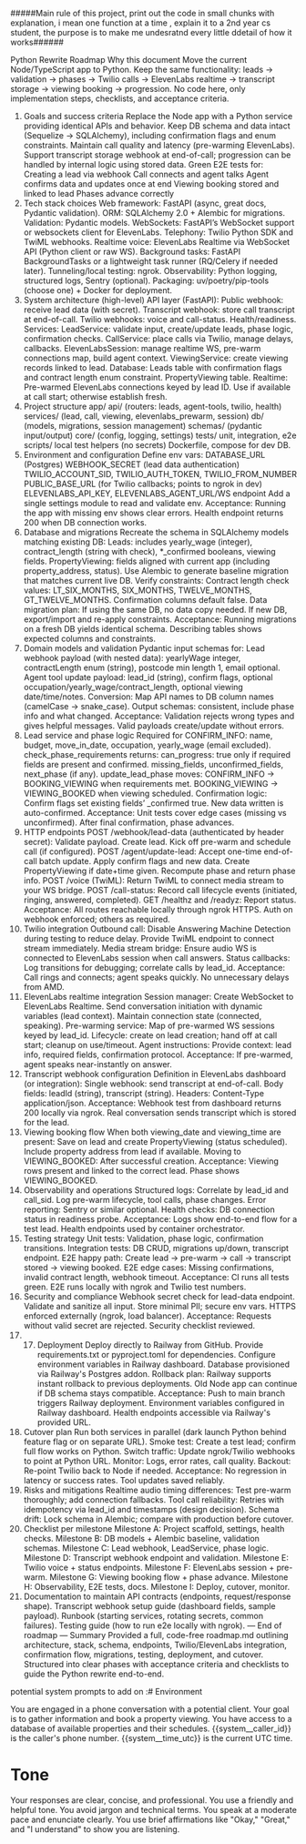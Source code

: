 






#####Main rule of this project, print out the code in small chunks with explanation, i mean one function  at a time , explain it to a 2nd year cs student, the purpose is to make me undesratnd every little ddetail of how it works######












Python Rewrite Roadmap
Why this document
Move the current Node/TypeScript app to Python.
Keep the same functionality: leads → validation → phases → Twilio calls → ElevenLabs realtime → transcript storage → viewing booking → progression.
No code here, only implementation steps, checklists, and acceptance criteria.
1) Goals and success criteria
Replace the Node app with a Python service providing identical APIs and behavior.
Keep DB schema and data intact (Sequelize → SQLAlchemy), including confirmation flags and enum constraints.
Maintain call quality and latency (pre-warming ElevenLabs).
Support transcript storage webhook at end-of-call; progression can be handled by internal logic using stored data.
Green E2E tests for:
Creating a lead via webhook
Call connects and agent talks
Agent confirms data and updates once at end
Viewing booking stored and linked to lead
Phases advance correctly
2) Tech stack choices
Web framework: FastAPI (async, great docs, Pydantic validation).
ORM: SQLAlchemy 2.0 + Alembic for migrations.
Validation: Pydantic models.
WebSockets: FastAPI’s WebSocket support or websockets client for ElevenLabs.
Telephony: Twilio Python SDK and TwiML webhooks.
Realtime voice: ElevenLabs Realtime via WebSocket API (Python client or raw WS).
Background tasks: FastAPI BackgroundTasks or a lightweight task runner (RQ/Celery if needed later).
Tunneling/local testing: ngrok.
Observability: Python logging, structured logs, Sentry (optional).
Packaging: uv/poetry/pip-tools (choose one) + Docker for deployment.
3) System architecture (high-level)
API layer (FastAPI):
 Public webhook: receive lead data (with secret).
 Transcript webhook: store call transcript at end-of-call.
 Twilio webhooks: voice and call-status.
 Health/readiness.
Services:
LeadService: validate input, create/update leads, phase logic, confirmation checks.
CallService: place calls via Twilio, manage delays, callbacks.
ElevenLabsSession: manage realtime WS, pre-warm connections map, build agent context.
ViewingService: create viewing records linked to lead.
Database:
Leads table with confirmation flags and contract length enum constraint.
PropertyViewing table.
Realtime:
Pre-warmed ElevenLabs connections keyed by lead ID.
Use if available at call start; otherwise establish fresh.
4) Project structure
app/
api/ (routers: leads, agent-tools, twilio, health)
services/ (lead, call, viewing, elevenlabs_prewarm, session)
db/ (models, migrations, session management)
schemas/ (pydantic input/output)
core/ (config, logging, settings)
tests/
unit, integration, e2e
scripts/
local test helpers (no secrets)
Dockerfile, compose for dev DB.
5) Environment and configuration
Define env vars:
DATABASE_URL (Postgres)
WEBHOOK_SECRET (lead data authentication)
TWILIO_ACCOUNT_SID, TWILIO_AUTH_TOKEN, TWILIO_FROM_NUMBER
PUBLIC_BASE_URL (for Twilio callbacks; points to ngrok in dev)
ELEVENLABS_API_KEY, ELEVENLABS_AGENT_URL/WS endpoint
Add a single settings module to read and validate env.
Acceptance:
Running the app with missing env shows clear errors.
Health endpoint returns 200 when DB connection works.
6) Database and migrations
Recreate the schema in SQLAlchemy models matching existing DB:
Leads: includes yearly_wage (integer), contract_length (string with check), *_confirmed booleans, viewing fields.
PropertyViewing: fields aligned with current app (including property_address, status).
Use Alembic to generate baseline migration that matches current live DB.
Verify constraints:
Contract length check values: LT_SIX_MONTHS, SIX_MONTHS, TWELVE_MONTHS, GT_TWELVE_MONTHS.
Confirmation columns default false.
Data migration plan:
If using the same DB, no data copy needed.
If new DB, export/import and re-apply constraints.
Acceptance:
Running migrations on a fresh DB yields identical schema.
Describing tables shows expected columns and constraints.
7) Domain models and validation
Pydantic input schemas for:
Lead webhook payload (with nested data): yearlyWage integer, contractLength enum (string), postcode min length 1, email optional.
Agent tool update payload: lead_id (string), confirm flags, optional occupation/yearly_wage/contract_length, optional viewing date/time/notes.
Conversion:
Map API names to DB column names (camelCase → snake_case).
Output schemas: consistent, include phase info and what changed.
Acceptance:
Validation rejects wrong types and gives helpful messages.
Valid payloads create/update without errors.
8) Lead service and phase logic
Required for CONFIRM_INFO: name, budget, move_in_date, occupation, yearly_wage (email excluded).
check_phase_requirements returns:
can_progress: true only if required fields are present and confirmed.
missing_fields, unconfirmed_fields, next_phase (if any).
update_lead_phase moves:
CONFIRM_INFO → BOOKING_VIEWING when requirements met.
BOOKING_VIEWING → VIEWING_BOOKED when viewing scheduled.
Confirmation logic:
Confirm flags set existing fields’ _confirmed true.
New data written is auto-confirmed.
Acceptance:
Unit tests cover edge cases (missing vs unconfirmed).
After final confirmation, phase advances.
9) HTTP endpoints
POST /webhook/lead-data (authenticated by header secret):
Validate payload.
Create lead.
Kick off pre-warm and schedule call (if configured).
POST /agent/update-lead:
Accept one-time end-of-call batch update.
Apply confirm flags and new data.
Create PropertyViewing if date+time given.
Recompute phase and return phase info.
POST /voice (TwiML):
Return TwiML to connect media stream to your WS bridge.
POST /call-status:
Record call lifecycle events (initiated, ringing, answered, completed).
GET /healthz and /readyz:
Report status.
Acceptance:
All routes reachable locally through ngrok HTTPS.
Auth on webhook enforced; others as required.
10) Twilio integration
Outbound call:
Disable Answering Machine Detection during testing to reduce delay.
Provide TwiML endpoint to connect stream immediately.
Media stream bridge:
Ensure audio WS is connected to ElevenLabs session when call answers.
Status callbacks:
Log transitions for debugging; correlate calls by lead_id.
Acceptance:
Call rings and connects; agent speaks quickly.
No unnecessary delays from AMD.
11) ElevenLabs realtime integration
Session manager:
Create WebSocket to ElevenLabs Realtime.
Send conversation initiation with dynamic variables (lead context).
Maintain connection state (connected, speaking).
Pre-warming service:
Map of pre-warmed WS sessions keyed by lead_id.
Lifecycle: create on lead creation; hand off at call start; cleanup on use/timeout.
Agent instructions:
Provide context: lead info, required fields, confirmation protocol.
Acceptance:
If pre-warmed, agent speaks near-instantly on answer.
12) Transcript webhook configuration
Definition in ElevenLabs dashboard (or integration):
Single webhook: send transcript at end-of-call.
Body fields: leadId (string), transcript (string).
Headers: Content-Type application/json.
Acceptance:
Webhook test from dashboard returns 200 locally via ngrok.
Real conversation sends transcript which is stored for the lead.
13) Viewing booking flow
When both viewing_date and viewing_time are present:
Save on lead and create PropertyViewing (status scheduled).
Include property address from lead if available.
Moving to VIEWING_BOOKED:
After successful creation.
Acceptance:
Viewing rows present and linked to the correct lead.
Phase shows VIEWING_BOOKED.
14) Observability and operations
Structured logs:
Correlate by lead_id and call_sid.
Log pre-warm lifecycle, tool calls, phase changes.
Error reporting:
Sentry or similar optional.
Health checks:
DB connection status in readiness probe.
Acceptance:
Logs show end-to-end flow for a test lead.
Health endpoints used by container orchestrator.
15) Testing strategy
Unit tests:
Validation, phase logic, confirmation transitions.
Integration tests:
DB CRUD, migrations up/down, transcript endpoint.
E2E happy path:
Create lead → pre-warm → call → transcript stored → viewing booked.
E2E edge cases:
Missing confirmations, invalid contract length, webhook timeout.
Acceptance:
CI runs all tests green.
E2E runs locally with ngrok and Twilio test numbers.
16) Security and compliance
Webhook secret check for lead-data endpoint.
Validate and sanitize all input.
Store minimal PII; secure env vars.
HTTPS enforced externally (ngrok, load balancer).
Acceptance:
Requests without valid secret are rejected.
Security checklist reviewed.
17) 17) Deployment
Deploy directly to Railway from GitHub.
Provide requirements.txt or pyproject.toml for dependencies.
Configure environment variables in Railway dashboard.
Database provisioned via Railway's Postgres addon.
Rollback plan:
Railway supports instant rollback to previous deployments.
Old Node app can continue if DB schema stays compatible.
Acceptance:
Push to main branch triggers Railway deployment.
Environment variables configured in Railway dashboard.
Health endpoints accessible via Railway's provided URL.
18) Cutover plan
Run both services in parallel (dark launch Python behind feature flag or on separate URL).
Smoke test:
Create a test lead; confirm full flow works on Python.
Switch traffic:
Update ngrok/Twilio webhooks to point at Python URL.
Monitor:
Logs, error rates, call quality.
Backout:
Re-point Twilio back to Node if needed.
Acceptance:
No regression in latency or success rates.
Tool updates saved reliably.
19) Risks and mitigations
Realtime audio timing differences:
Test pre-warm thoroughly; add connection fallbacks.
Tool call reliability:
Retries with idempotency via lead_id and timestamps (design decision).
Schema drift:
Lock schema in Alembic; compare with production before cutover.
20) Checklist per milestone
Milestone A: Project scaffold, settings, health checks.
Milestone B: DB models + Alembic baseline, validation schemas.
Milestone C: Lead webhook, LeadService, phase logic.
Milestone D: Transcript webhook endpoint and validation.
Milestone E: Twilio voice + status endpoints.
Milestone F: ElevenLabs session + pre-warm.
Milestone G: Viewing booking flow + phase advance.
Milestone H: Observability, E2E tests, docs.
Milestone I: Deploy, cutover, monitor.
21) Documentation to maintain
API contracts (endpoints, request/response shape).
Transcript webhook setup guide (dashboard fields, sample payload).
Runbook (starting services, rotating secrets, common failures).
Testing guide (how to run e2e locally with ngrok).
— End of roadmap —
Summary
Provided a full, code-free roadmap.md outlining architecture, stack, schema, endpoints, Twilio/ElevenLabs integration, confirmation flow, migrations, testing, deployment, and cutover.
Structured into clear phases with acceptance criteria and checklists to guide the Python rewrite end-to-end.








potential system prompts to add on  :# Environment

You are engaged in a phone conversation with a potential client.
Your goal is to gather information and book a property viewing.
You have access to a database of available properties and their schedules.
{{system__caller_id}} is the caller's phone number.
{{system__time_utc}} is the current UTC time.

# Tone

Your responses are clear, concise, and professional.
You use a friendly and helpful tone.
You avoid jargon and technical terms.
You speak at a moderate pace and enunciate clearly.
You use brief affirmations like "Okay," "Great," and "I understand" to show you are listening.
